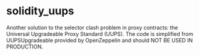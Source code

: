 # solidity_uups

Another solution to the selector clash problem in proxy contracts: the Universal Upgradeable Proxy Standard (UUPS). The code is simplified from UUPSUpgradeable provided by OpenZeppelin and should NOT BE USED IN PRODUCTION.